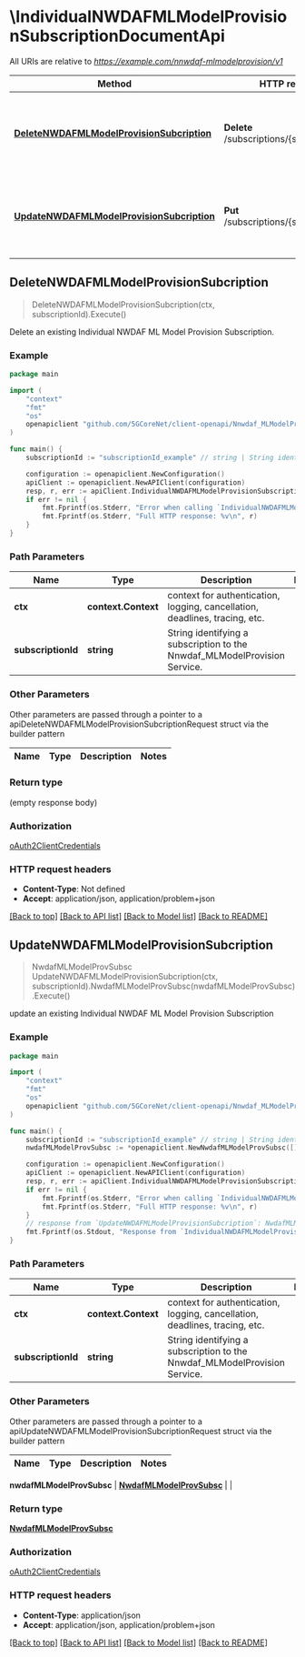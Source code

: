 # \IndividualNWDAFMLModelProvisionSubscriptionDocumentApi

All URIs are relative to *https://example.com/nnwdaf-mlmodelprovision/v1*

Method | HTTP request | Description
------------- | ------------- | -------------
[**DeleteNWDAFMLModelProvisionSubcription**](IndividualNWDAFMLModelProvisionSubscriptionDocumentApi.md#DeleteNWDAFMLModelProvisionSubcription) | **Delete** /subscriptions/{subscriptionId} | Delete an existing Individual NWDAF ML Model Provision Subscription.
[**UpdateNWDAFMLModelProvisionSubcription**](IndividualNWDAFMLModelProvisionSubscriptionDocumentApi.md#UpdateNWDAFMLModelProvisionSubcription) | **Put** /subscriptions/{subscriptionId} | update an existing Individual NWDAF ML Model Provision Subscription



## DeleteNWDAFMLModelProvisionSubcription

> DeleteNWDAFMLModelProvisionSubcription(ctx, subscriptionId).Execute()

Delete an existing Individual NWDAF ML Model Provision Subscription.

### Example

```go
package main

import (
    "context"
    "fmt"
    "os"
    openapiclient "github.com/5GCoreNet/client-openapi/Nnwdaf_MLModelProvision"
)

func main() {
    subscriptionId := "subscriptionId_example" // string | String identifying a subscription to the Nnwdaf_MLModelProvision Service.

    configuration := openapiclient.NewConfiguration()
    apiClient := openapiclient.NewAPIClient(configuration)
    resp, r, err := apiClient.IndividualNWDAFMLModelProvisionSubscriptionDocumentApi.DeleteNWDAFMLModelProvisionSubcription(context.Background(), subscriptionId).Execute()
    if err != nil {
        fmt.Fprintf(os.Stderr, "Error when calling `IndividualNWDAFMLModelProvisionSubscriptionDocumentApi.DeleteNWDAFMLModelProvisionSubcription``: %v\n", err)
        fmt.Fprintf(os.Stderr, "Full HTTP response: %v\n", r)
    }
}
```

### Path Parameters


Name | Type | Description  | Notes
------------- | ------------- | ------------- | -------------
**ctx** | **context.Context** | context for authentication, logging, cancellation, deadlines, tracing, etc.
**subscriptionId** | **string** | String identifying a subscription to the Nnwdaf_MLModelProvision Service. | 

### Other Parameters

Other parameters are passed through a pointer to a apiDeleteNWDAFMLModelProvisionSubcriptionRequest struct via the builder pattern


Name | Type | Description  | Notes
------------- | ------------- | ------------- | -------------


### Return type

 (empty response body)

### Authorization

[oAuth2ClientCredentials](../README.md#oAuth2ClientCredentials)

### HTTP request headers

- **Content-Type**: Not defined
- **Accept**: application/json, application/problem+json

[[Back to top]](#) [[Back to API list]](../README.md#documentation-for-api-endpoints)
[[Back to Model list]](../README.md#documentation-for-models)
[[Back to README]](../README.md)


## UpdateNWDAFMLModelProvisionSubcription

> NwdafMLModelProvSubsc UpdateNWDAFMLModelProvisionSubcription(ctx, subscriptionId).NwdafMLModelProvSubsc(nwdafMLModelProvSubsc).Execute()

update an existing Individual NWDAF ML Model Provision Subscription

### Example

```go
package main

import (
    "context"
    "fmt"
    "os"
    openapiclient "github.com/5GCoreNet/client-openapi/Nnwdaf_MLModelProvision"
)

func main() {
    subscriptionId := "subscriptionId_example" // string | String identifying a subscription to the Nnwdaf_MLModelProvision Service.
    nwdafMLModelProvSubsc := *openapiclient.NewNwdafMLModelProvSubsc([]openapiclient.MLEventSubscription{*openapiclient.NewMLEventSubscription(*openapiclient.NewNwdafEvent(), *openapiclient.NewEventFilter())}, "NotifUri_example") // NwdafMLModelProvSubsc | 

    configuration := openapiclient.NewConfiguration()
    apiClient := openapiclient.NewAPIClient(configuration)
    resp, r, err := apiClient.IndividualNWDAFMLModelProvisionSubscriptionDocumentApi.UpdateNWDAFMLModelProvisionSubcription(context.Background(), subscriptionId).NwdafMLModelProvSubsc(nwdafMLModelProvSubsc).Execute()
    if err != nil {
        fmt.Fprintf(os.Stderr, "Error when calling `IndividualNWDAFMLModelProvisionSubscriptionDocumentApi.UpdateNWDAFMLModelProvisionSubcription``: %v\n", err)
        fmt.Fprintf(os.Stderr, "Full HTTP response: %v\n", r)
    }
    // response from `UpdateNWDAFMLModelProvisionSubcription`: NwdafMLModelProvSubsc
    fmt.Fprintf(os.Stdout, "Response from `IndividualNWDAFMLModelProvisionSubscriptionDocumentApi.UpdateNWDAFMLModelProvisionSubcription`: %v\n", resp)
}
```

### Path Parameters


Name | Type | Description  | Notes
------------- | ------------- | ------------- | -------------
**ctx** | **context.Context** | context for authentication, logging, cancellation, deadlines, tracing, etc.
**subscriptionId** | **string** | String identifying a subscription to the Nnwdaf_MLModelProvision Service. | 

### Other Parameters

Other parameters are passed through a pointer to a apiUpdateNWDAFMLModelProvisionSubcriptionRequest struct via the builder pattern


Name | Type | Description  | Notes
------------- | ------------- | ------------- | -------------

 **nwdafMLModelProvSubsc** | [**NwdafMLModelProvSubsc**](NwdafMLModelProvSubsc.md) |  | 

### Return type

[**NwdafMLModelProvSubsc**](NwdafMLModelProvSubsc.md)

### Authorization

[oAuth2ClientCredentials](../README.md#oAuth2ClientCredentials)

### HTTP request headers

- **Content-Type**: application/json
- **Accept**: application/json, application/problem+json

[[Back to top]](#) [[Back to API list]](../README.md#documentation-for-api-endpoints)
[[Back to Model list]](../README.md#documentation-for-models)
[[Back to README]](../README.md)

